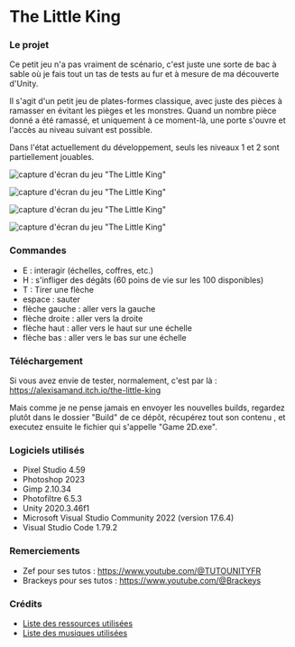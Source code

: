 # The Little King

### Le projet

Ce petit jeu n'a pas vraiment de scénario, c'est juste une sorte de bac à sable où je fais tout un tas de tests au fur et à mesure de ma découverte d'Unity. 

Il s'agit d'un petit jeu de plates-formes classique, avec juste des pièces à ramasser en évitant les pièges et les monstres. Quand un nombre pièce donné a été ramassé, et uniquement à ce moment-là, une porte s'ouvre et l'accès au niveau suivant est possible. 

Dans l'état actuellement du développement, seuls les niveaux 1 et 2 sont partiellement jouables.

![capture d'écran du jeu "The Little King"](https://boitasite.com//images/captures/capture-01.jpg)

![capture d'écran du jeu "The Little King"](https://boitasite.com//images/captures/capture-04.jpg)

![capture d'écran du jeu "The Little King"](https://boitasite.com//images/captures/capture-02.jpg)

![capture d'écran du jeu "The Little King"](https://boitasite.com//images/captures/capture-03.jpg)

### Commandes

- E : interagir (échelles, coffres, etc.)
- H : s'infliger des dégâts (60 poins de vie sur les 100 disponibles)
- T : Tirer une flèche
- espace : sauter
- flèche gauche : aller vers la gauche
- flèche droite : aller vers la droite
- flèche haut : aller vers le haut sur une échelle
- flèche bas : aller vers le bas sur une échelle

### Téléchargement

Si vous avez envie de tester, normalement, c'est par là : https://alexisamand.itch.io/the-little-king

Mais comme je ne pense jamais en envoyer les nouvelles builds, regardez plutôt dans le dossier "Build" de ce dépôt, récupérez tout son contenu , et executez ensuite le fichier qui s'appelle "Game 2D.exe".

### Logiciels utilisés

- Pixel Studio 4.59
- Photoshop 2023
- Gimp 2.10.34
- Photofiltre 6.5.3
- Unity 2020.3.46f1
- Microsoft Visual Studio Community 2022 (version 17.6.4)
- Visual Studio Code 1.79.2

### Remerciements

- Zef pour ses tutos : https://www.youtube.com/@TUTOUNITYFR
- Brackeys pour ses tutos : https://www.youtube.com/@Brackeys

### Crédits

- [Liste des ressources utilisées](https://github.com/AlexisAmand/The-Little-King/blob/master/ressources.md)
- [Liste des musiques utilisées](https://github.com/AlexisAmand/The-Little-King/blob/master/musics.md)

